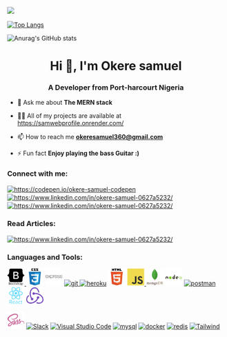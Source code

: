 
![](https://komarev.com/ghpvc/?username=okeresamuel&color=blue)

 [![Top Langs](https://github-readme-stats.vercel.app/api/top-langs/?username=okeresamuel)](https://github.com/okeresamuel/github-readme-stats)
 
 
![Anurag's GitHub stats](https://github-readme-stats.vercel.app/api?username=okeresamuel&show_icons=true&theme=blue)


<h1 align="center">Hi 👋, I'm Okere samuel</h1>
<h3 align="center">A  Developer from Port-harcourt Nigeria</h3>

- 💬 Ask me about  **The MERN stack**

- 👨‍💻 All of my projects are available at https://samwebprofile.onrender.com/

- 📫 How to reach me **okeresamuel360@gmail.com**

- ⚡ Fun fact **Enjoy playing the bass Guitar :)**


<h3 align="left">Connect with me:</h3>
<p align="left">
 
<a href="https://codepen.io/https://codepen.io/okere-samuel-codepen"><img align="center" src="https://raw.githubusercontent.com/rahuldkjain/github-profile-readme-generator/master/src/images/icons/Social/codepen.svg" alt="https://codepen.io/okere-samuel-codepen" height="30" width="30" margin-left="5px"/></a>
<a href="https://www.linkedin.com/in/okere-samuel-0627a5232/" ><img align="center" src="https://raw.githubusercontent.com/rahuldkjain/github-profile-readme-generator/master/src/images/icons/Social/linked-in-alt.svg" alt="https://www.linkedin.com/in/okere-samuel-0627a5232/" height="30" width="30" margin-left="5px" /></a>
<a href="https://www.instagram.com/okeresamuel360/"><img align="center" src="https://upload.wikimedia.org/wikipedia/commons/thumb/a/a5/Instagram_icon.png/2048px-Instagram_icon.png" alt="https://www.linkedin.com/in/okere-samuel-0627a5232/" height="30" width="30" margin="5px" /></a>


<h3 align="left">Read Articles:</h3>
<a href="https://medium.com/@okeresamuel360" target="blank"><img align="center" src="https://encrypted-tbn0.gstatic.com/images?q=tbn:ANd9GcQKBSesxdbv6BYNY20yEHsSGcKk-MqtLN799_ZuRDs&s" alt="https://www.linkedin.com/in/okere-samuel-0627a5232/" height="40" width="40" /></a>
</p>

<h3 align="left">Languages and Tools:</h3>


<a href="#bootstrap"> <img src="https://raw.githubusercontent.com/devicons/devicon/master/icons/bootstrap/bootstrap-plain-wordmark.svg" alt="bootstrap" width="40" height="40"/> </a> 
<a href="#css"> <img src="https://raw.githubusercontent.com/devicons/devicon/master/icons/css3/css3-original-wordmark.svg" alt="css3" width="40" height="40"/></a>
<a href="#expressjs" > <img src="https://raw.githubusercontent.com/devicons/devicon/master/icons/express/express-original-wordmark.svg" alt="express" width="40" height="40"/></a> 
<a href="#git"> <img src="https://www.vectorlogo.zone/logos/git-scm/git-scm-icon.svg" alt="git" width="40" height="40"/> </a> 
<a href="#heroku"> <img src="https://www.vectorlogo.zone/logos/heroku/heroku-icon.svg" alt="heroku" width="40" height="40"/></a>
<a href="#html"> <img src="https://raw.githubusercontent.com/devicons/devicon/master/icons/html5/html5-original-wordmark.svg" alt="html5" width="40" height="40"/></a> 
<a href="#javascript"> <img src="https://raw.githubusercontent.com/devicons/devicon/master/icons/javascript/javascript-original.svg" alt="javascript" width="40" height="40"/> </a>
<a href="#mongodb"> <img src="https://raw.githubusercontent.com/devicons/devicon/master/icons/mongodb/mongodb-original-wordmark.svg" alt="mongodb" width="40" height="40"/></a> 
<a href="#nodejs"> <img src="https://raw.githubusercontent.com/devicons/devicon/master/icons/nodejs/nodejs-original-wordmark.svg" alt="nodejs" width="40" height="40"/></a>
<a href="#postman"> <img src="https://www.vectorlogo.zone/logos/getpostman/getpostman-icon.svg" alt="postman" width="40" height="40"/></a>
<a href="#react"> <img src="https://raw.githubusercontent.com/devicons/devicon/master/icons/react/react-original-wordmark.svg" alt="react" width="40" height="40"/></a> 
<a href="#redux">  <img src="https://raw.githubusercontent.com/devicons/devicon/master/icons/redux/redux-original.svg"  alt="redux" width="40" height="40"/> </a> 

<a href="#sass">   <img src="https://raw.githubusercontent.com/devicons/devicon/master/icons/sass/sass-original.svg" alt="sass" width="40" height="40"/></a>
<a href="#slack">  <img src="https://www.vectorlogo.zone/logos/slack/slack-icon.svg" alt="Slack" width="40" height="40"/></a> 
<a href="#vs_code"> <img src="https://github.com/get-icon/geticon/raw/master/icons/visual-studio-code.svg" alt="Visual Studio Code" width="40px" height="40px"></a>
<a href="#mysql">  <img src="https://www.vectorlogo.zone/logos/mysql/mysql-ar21.svg" alt="mysql" width="40px" height="40px" ></a> 
<a href="#docker"> <img src="https://cdn.jsdelivr.net/gh/devicons/devicon/icons/docker/docker-original-wordmark.svg" alt="docker" width="40px" height="40px"></a>
<a href="#redis">  <img src="https://www.vectorlogo.zone/logos/redis/redis-official.svg" alt="redis"  width="40px" height="40px" margin="4px"></a>
<a href="#tailwindcss">  <img src="https://www.vectorlogo.zone/logos/tailwindcss/tailwindcss-icon.svg" alt="Tailwind" width="40px" height="40px" margin="4px"></a>
 
